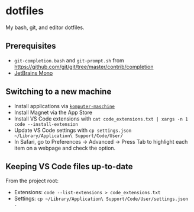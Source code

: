 # dotfiles

My bash, git, and editor dotfiles.


## Prerequisites
- `git-completion.bash` and `git-prompt.sh` from https://github.com/git/git/tree/master/contrib/completion
- [JetBrains Mono](https://www.jetbrains.com/lp/mono/)


## Switching to a new machine

- Install applications via [`komputer-maschine`](https://github.com/heldinz/komputer-maschine)
- Install Magnet via the App Store
- Install VS Code extensions with `cat code_extensions.txt | xargs -n 1 code --install-extension`
- Update VS Code settings with `cp settings.json ~/Library/Application\ Support/Code/User/`
- In Safari, go to Preferences → Advanced → Press Tab to highlight each item on a webpage and check the option.


## Keeping VS Code files up-to-date

From the project root:
- Extensions: `code --list-extensions > code_extensions.txt`
- Settings: `cp ~/Library/Application\ Support/Code/User/settings.json .`
